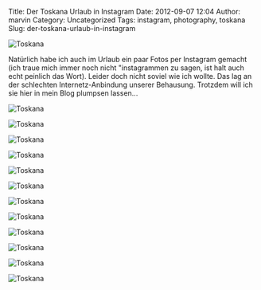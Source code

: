 Title: Der Toskana Urlaub in Instagram
Date: 2012-09-07 12:04
Author: marvin
Category: Uncategorized
Tags: instagram, photography, toskana
Slug: der-toskana-urlaub-in-instagram

![Toskana]({filename}/images/7948557460_4ecb886ccf_b.jpg)

Natürlich habe ich auch im Urlaub ein paar Fotos per Instagram gemacht
(ich traue mich immer noch nicht "instagrammen zu sagen, ist halt auch
echt peinlich das Wort). Leider doch nicht soviel wie ich wollte. Das
lag an der schlechten Internetz-Anbindung unserer Behausung. Trotzdem
will ich sie hier in mein Blog plumpsen lassen...

![Toskana]({filename}/images/7948557880_30bd3898af_b.jpg)

![Toskana]({filename}/images/7948558094_f9b126cd5e_b.jpg)

![Toskana]({filename}/images/7948558334_d3ce2973a8_b.jpg)

![Toskana]({filename}/images/7948558758_e1cd82cc28_b.jpg)

![Toskana]({filename}/images/7948559210_a54cec8bcd_b.jpg)

![Toskana]({filename}/images/7948559748_d20b647025_b.jpg)

![Toskana]({filename}/images/7948560436_c01c4ec279_b.jpg)

![Toskana]({filename}/images/7948560950_1c7a1d8b58_b.jpg)

![Toskana]({filename}/images/7948561384_33f95a32c2_b.jpg)

![Toskana]({filename}/images/7948561842_0d057f1f90_b.jpg)

![Toskana]({filename}/images/7948562396_dbd83b10f6_b.jpg)

![Toskana]({filename}/images/7948562716_7697dbb68a_b.jpg)

